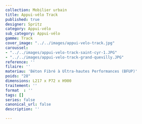 ```yaml
---
collection: Mobilier urbain
title: Appui-vélo Track
published: true
designer: Spritz
category: Appui-vélo
sub_category: Appui-vélo
gamme: Track
cover_image: "../../images/appui-velo-track.jpg"
caroussel:
- "../../images/appui-velo-track-saint-cyr-1.JPG"
- "../../images/appui-velo-track-grand-quevilly.JPG"
reference: ''
filaire: '' 
materiau: 'Béton Fibré à Ultra-hautes Performances (BFUP)'
poids: "28"
dimensions: L217 x P72 x H900
traitement: ''
format  : ''
tags: []
series: false
canonical_url: false
description: ''

---
```

